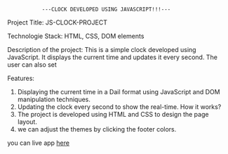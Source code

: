                ---CLOCK DEVELOPED USING JAVASCRIPT!!!---

 Project Title: JS-CLOCK-PROJECT

 Technologie Stack: HTML, CSS, DOM elements

 Description of the project: This is a simple clock developed using JavaScript. It displays the current time and updates it every second. The user can also set

 Features: 
 1. Displaying the current time in a Dail format using JavaScript and DOM manipulation techniques. 
 2. Updating the clock every second to show the real-time.
 How it works?
 3. The project is developed using HTML and CSS to design the page layout.
 4. we can adjust the themes by clicking the footer colors.

 you can live app [here](https://shyam-brs.github.io/js-clock/)

